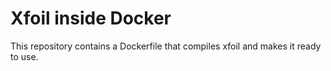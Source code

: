 # Xfoil inside Docker

This repository contains a Dockerfile that compiles xfoil and makes it ready to use.

